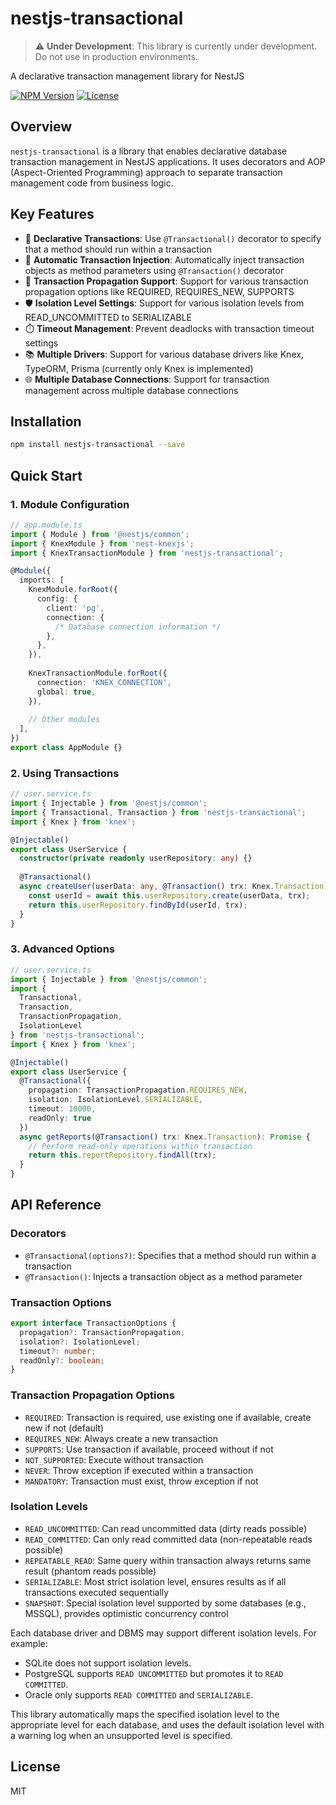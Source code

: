# nestjs-transactional

> ⚠️ **Under Development**: This library is currently under development. Do not use in production environments.

A declarative transaction management library for NestJS

[![NPM Version](https://img.shields.io/npm/v/nestjs-transactional.svg)](https://www.npmjs.com/package/nestjs-transactional)
[![License](https://img.shields.io/npm/l/nestjs-transactional.svg)](LICENSE)

## Overview

`nestjs-transactional` is a library that enables declarative database transaction management in NestJS applications. It uses decorators and AOP (Aspect-Oriented Programming) approach to separate transaction management code from business logic.

## Key Features

- 🎯 **Declarative Transactions**: Use `@Transactional()` decorator to specify that a method should run within a transaction
- 💉 **Automatic Transaction Injection**: Automatically inject transaction objects as method parameters using `@Transaction()` decorator
- 🔄 **Transaction Propagation Support**: Support for various transaction propagation options like REQUIRED, REQUIRES_NEW, SUPPORTS
- 🛡️ **Isolation Level Settings**: Support for various isolation levels from READ_UNCOMMITTED to SERIALIZABLE
- ⏱️ **Timeout Management**: Prevent deadlocks with transaction timeout settings
- 📚 **Multiple Drivers**: Support for various database drivers like Knex, TypeORM, Prisma (currently only Knex is implemented)
- 🌐 **Multiple Database Connections**: Support for transaction management across multiple database connections

## Installation

```bash
npm install nestjs-transactional --save
```

## Quick Start

### 1. Module Configuration

```typescript
// app.module.ts
import { Module } from '@nestjs/common';
import { KnexModule } from 'nest-knexjs';
import { KnexTransactionModule } from 'nestjs-transactional';

@Module({
  imports: [
    KnexModule.forRoot({
      config: {
        client: 'pg',
        connection: {
          /* Database connection information */
        },
      },
    }),
    
    KnexTransactionModule.forRoot({
      connection: 'KNEX_CONNECTION',
      global: true,
    }),
    
    // Other modules
  ],
})
export class AppModule {}
```

### 2. Using Transactions

```typescript
// user.service.ts
import { Injectable } from '@nestjs/common';
import { Transactional, Transaction } from 'nestjs-transactional';
import { Knex } from 'knex';

@Injectable()
export class UserService {
  constructor(private readonly userRepository: any) {}
  
  @Transactional()
  async createUser(userData: any, @Transaction() trx: Knex.Transaction): Promise {
    const userId = await this.userRepository.create(userData, trx);
    return this.userRepository.findById(userId, trx);
  }
}
```

### 3. Advanced Options

```typescript
// user.service.ts
import { Injectable } from '@nestjs/common';
import { 
  Transactional, 
  Transaction,
  TransactionPropagation,
  IsolationLevel
} from 'nestjs-transactional';
import { Knex } from 'knex';

@Injectable()
export class UserService {
  @Transactional({
    propagation: TransactionPropagation.REQUIRES_NEW,
    isolation: IsolationLevel.SERIALIZABLE,
    timeout: 10000,
    readOnly: true
  })
  async getReports(@Transaction() trx: Knex.Transaction): Promise {
    // Perform read-only operations within transaction
    return this.reportRepository.findAll(trx);
  }
}
```

## API Reference

### Decorators

- `@Transactional(options?)`: Specifies that a method should run within a transaction
- `@Transaction()`: Injects a transaction object as a method parameter

### Transaction Options

```typescript
export interface TransactionOptions {
  propagation?: TransactionPropagation;
  isolation?: IsolationLevel;
  timeout?: number;
  readOnly?: boolean;
}
```

### Transaction Propagation Options

- `REQUIRED`: Transaction is required, use existing one if available, create new if not (default)
- `REQUIRES_NEW`: Always create a new transaction
- `SUPPORTS`: Use transaction if available, proceed without if not
- `NOT_SUPPORTED`: Execute without transaction
- `NEVER`: Throw exception if executed within a transaction
- `MANDATORY`: Transaction must exist, throw exception if not

### Isolation Levels

- `READ_UNCOMMITTED`: Can read uncommitted data (dirty reads possible)
- `READ_COMMITTED`: Can only read committed data (non-repeatable reads possible)
- `REPEATABLE_READ`: Same query within transaction always returns same result (phantom reads possible)
- `SERIALIZABLE`: Most strict isolation level, ensures results as if all transactions executed sequentially
- `SNAPSHOT`: Special isolation level supported by some databases (e.g., MSSQL), provides optimistic concurrency control

Each database driver and DBMS may support different isolation levels. For example:
- SQLite does not support isolation levels.
- PostgreSQL supports `READ UNCOMMITTED` but promotes it to `READ COMMITTED`.
- Oracle only supports `READ COMMITTED` and `SERIALIZABLE`.

This library automatically maps the specified isolation level to the appropriate level for each database, and uses the default isolation level with a warning log when an unsupported level is specified.

## License

MIT